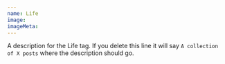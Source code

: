 ```yaml
---
name: Life
image:
imageMeta:
---
```

A description for the Life tag. If you delete this line it will say
`A collection of X posts` where the description should go.
